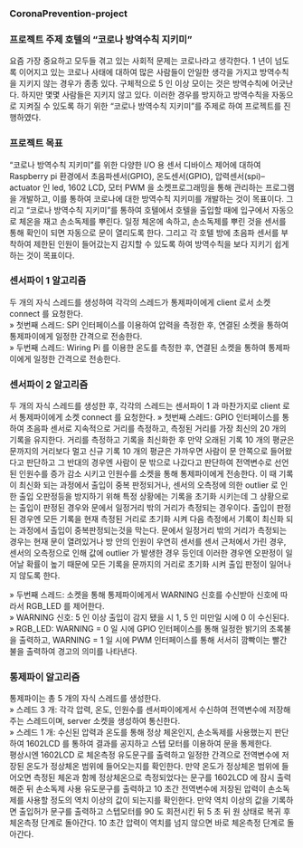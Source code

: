### CoronaPrevention-project

### 프로젝트 주제 호텔의 “코로나 방역수칙 지키미”  

요즘 가장 중요하고 모두들 겪고 있는 사회적 문제는 코로나라고 생각한다. 1 년이 넘도록
이어지고 있는 코로나 사태에 대하여 많은 사람들이 안일한 생각을 가지고 방역수칙을
지키지 않는 경우가 종종 있다. 구체적으로 5 인 이상 모이는 것은 방역수칙에 어긋난다. 
하지만 몇몇 사람들은 지키지 않고 있다. 이러한 경우를 방지하고 방역수칙을 자동으로
지켜질 수 있도록 하기 위한 “코로나 방역수칙 지키미”를 주제로 하여 프로젝트를
진행하였다.

### 프로젝트 목표  

“코로나 방역수칙 지키미”를 위한 다양한 I/O 용 센서 디바이스 제어에 대하여 Raspberry pi 
환경에서 초음파센서(GPIO), 온도센서(GPIO), 압력센서(spi)– actuator 인 led, 1602 LCD, 모터
PWM 을 소켓프로그래밍을 통해 관리하는 프로그램을 개발하고, 이를 통하여 코로나에 대한
방역수칙 지키미를 개발하는 것이 목표이다.
그리고 “코로나 방역수칙 지키미”를 통하여 호텔에서 호텔을 출입할 때에 입구에서 자동으로
체온을 재고 손소독제를 뿌린다. 일정 체온에 속하고, 손소독제를 뿌린 것을 센서를 통해
확인이 되면 자동으로 문이 열리도록 한다. 그리고 각 호텔 방에 초음파 센서를 부착하여
제한된 인원이 들어갔는지 감지할 수 있도록 하여 방역수칙을 보다 지키기 쉽게 하는 것이
목표이다.  

### 센서파이 1 알고리즘  

두 개의 자식 스레드를 생성하여 각각의 스레드가 통제파이에게 client 로서 소켓 connect 를
요청한다.  
» 첫번째 스레드: SPI 인터페이스를 이용하여 압력을 측정한 후, 연결된 소켓을 통하여
통제파이에게 일정한 간격으로 전송한다.   
» 두번째 스레드: Wiring Pi 를 이용한 온도를 측정한 후, 연결된 소켓을 통하여 통제파이에게
일정한 간격으로 전송한다.  

### 센서파이 2 알고리즘  

두 개의 자식 스레드를 생성한 후, 각각의 스레드는 센서파이 1 과 마찬가지로 client 로서
통제파이에게 소켓 connect 를 요청한다. 
» 첫번째 스레드: GPIO 인터페이스를 통하여 초음파 센서로 지속적으로 거리를 측정하고, 
측정된 거리를 가장 최신의 20 개의 기록을 유지한다. 거리를 측정하고 기록을 최신화한 후
만약 오래된 기록 10 개의 평균은 문까지의 거리보다 멀고 신규 기록 10 개의 평균은 가까우면 사람이 문 안쪽으로 들어왔다고 판단하고 그 반대의 경우엔 사람이 문 밖으로
나갔다고 판단하여 전역변수로 선언된 인원수를 증가 감소 시키고 인원수를 소켓을 통해
통제파이에게 전송한다. 
이 때 기록이 최신화 되는 과정에서 출입이 중복 판정되거나, 센서의 오측정에 의한
outlier 로 인한 출입 오판정등을 방지하기 위해 특정 상황에는 기록을 초기화 시키는데 그
상황으로는 출입이 판정된 경우와 문에서 일정거리 밖의 거리가 측정되는 경우이다. 출입이
판정된 경우엔 모든 기록을 현재 측정된 거리로 초기화 시켜 다음 측정에서 기록이 최신화
되는 과정에서 출입이 중복판정되는것을 막는다. 문에서 일정거리 밖의 거리가 측정되는
경우는 현재 문이 열려있거나 방 안의 인원이 우연히 센서를 센서 근처에서 가린 경우, 
센서의 오측정으로 인해 값에 outlier 가 발생한 경우 등인데 이러한 경우엔 오판정이 일어날
확률이 높기 때문에 모든 기록을 문까지의 거리로 초기화 시켜 출입 판정이 일어나지 않도록
한다.  

» 두번째 스레드: 소켓을 통해 통제파이에게서 WARNING 신호를 수신받아 신호에 따라서
RGB_LED 를 제어한다.   
» WARNING 신호: 5 인 이상 출입이 감지 됐을 시 1, 5 인 미만일 시에 0 이 수신된다.  
» RGB_LED: WARNING = 0 일 시에 GPIO 인터페이스를 통해 일정한 밝기의 초록불을
출력하고, WARNING = 1 일 시에 PWM 인터페이스를 통해 서서히 깜빡이는 빨간 불을
출력하여 경고의 의미를 나타낸다.  

### 통제파이 알고리즘  

통제파이는 총 5 개의 자식 스레드를 생성한다.   
» 스레드 3 개: 각각 압력, 온도, 인원수를 센서파이에게서 수신하여 전역변수에 저장해주는
스레드이며, server 소켓을 생성하여 통신한다.  
» 스레드 1 개: 수신된 압력과 온도를 통해 정상 체온인지, 손소독제를 사용했는지 판단하여
1602LCD 를 통하여 결과를 공지하고 스텝 모터를 이용하여 문을 통제한다.  
평상시엔 1602LCD 로 체온측정 유도문구를 출력하고 일정한 간격으로 전역변수에 저장된
온도가 정상체온 범위에 들어오는지를 확인한다. 만약 온도가 정상체온 범위에 들어오면 측정된 체온과 함께 정상체온으로 측정되었다는 문구를 1602LCD 에 잠시 출력해준 뒤
손소독제 사용 유도문구를 출력하고 10 초간 전역변수에 저장된 압력이 손소독제를 사용할
정도의 역치 이상의 값이 되는지를 확인한다. 만약 역치 이상의 값을 기록하면 출입허가
문구를 출력하고 스텝모터를 90 도 회전시킨 뒤 5 초 뒤 원 상태로 복귀 후 체온측정 단계로
돌아간다. 10 초간 압력이 역치를 넘지 않으면 바로 체온측정 단계로 돌아간다.  

